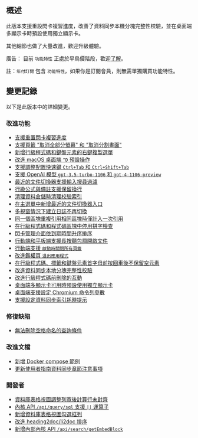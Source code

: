 ## 概述

此版本支援重設閃卡複習進度，改善了資料同步本機分塊完整性校驗，並在桌面端多顯示卡時預設使用獨立顯示卡。

其他細節也做了大量改進，歡迎升級體驗。

廣告： 目前 `功能特性` 正處於早鳥價階段，歡迎[了解](https://b3log.org/siyuan/pricing.html)。

註：`年付訂閱` 包含 `功能特性`，如果你是訂閱會員，則無需單獨購買功能特性。

## 變更記錄

以下是此版本中的詳細變更。

### 改進功能

* [支援重置閃卡複習進度](https://github.com/siyuan-note/siyuan/issues/9564)
* [支援頁籤 "取消全部分螢幕" 和 "取消分割畫面"](https://github.com/siyuan-note/siyuan/issues/9586)
* [新增行級程式碼和鍵盤元素的右鍵複製選單](https://github.com/siyuan-note/siyuan/issues/9630)
* [改進 macOS 桌面端 `^D` 預設操作](https://github.com/siyuan-note/siyuan/issues/9643)
* [支援調整配置快速鍵 `Ctrl+Tab` 和 `Ctrl+Shift+Tab`](https://github.com/siyuan-note/siyuan/issues/9645)
* [支援 OpenAI 模型 `gpt-3.5-turbo-1106` 和 `gpt-4-1106-preview`](https://github.com/siyuan-note/siyuan/issues/9659)
* [最近的文件切換器支援輸入搜尋過濾](https://github.com/siyuan-note/siyuan/issues/9663)
* [行級公式與備註支援保留換行](https://github.com/siyuan-note/siyuan/issues/9664)
* [清理資料倉儲時清理校驗索引](https://github.com/siyuan-note/siyuan/issues/9665)
* [在主選單中新增最近的文件切換器入口](https://github.com/siyuan-note/siyuan/issues/9666)
* [多視窗情況下建立日誌不再切換](https://github.com/siyuan-note/siyuan/issues/9669)
* [同一個區塊重複引用相同區塊時僅計入一次引用](https://github.com/siyuan-note/siyuan/issues/9670)
* [在行級程式碼和程式碼區塊中停用拼字檢查](https://github.com/siyuan-note/siyuan/issues/9672)
* [閃卡管理介面依到期時間升序排序](https://github.com/siyuan-note/siyuan/pull/9673)
* [行動端和平板端支援長按麵包屑開啟文件](https://github.com/siyuan-note/siyuan/issues/9674)
* [行動端支援 `啟動時關閉所有頁籤`](https://github.com/siyuan-note/siyuan/issues/9678)
* [改進鑑權頁 `退出應用程式`](https://github.com/siyuan-note/siyuan/issues/9680)
* [在行級程式碼、標籤和鍵盤元素首字母前按回車後不保留空元素](https://github.com/siyuan-note/siyuan/issues/9682)
* [改進資料同步本地分塊完整性校驗](https://github.com/siyuan-note/siyuan/issues/9688)
* [改進行級程式碼前刪除的互動](https://github.com/siyuan-note/siyuan/issues/9690)
* [桌面端多顯示卡可用時預設使用獨立顯示卡](https://github.com/siyuan-note/siyuan/issues/9694)
* [桌面端支援設定 Chromium 命令列參數](https://github.com/siyuan-note/siyuan/issues/9696)
* [支援設定資料同步索引耗時提示](https://github.com/siyuan-note/siyuan/issues/9698)

### 修復缺陷

* [無法刪除空格命名的查詢條件](https://github.com/siyuan-note/siyuan/issues/9700)

### 改進文檔

* [新增 Docker compose 範例](https://github.com/siyuan-note/siyuan/pull/9679)
* [更新使用者指南資料同步章節注意事項](https://github.com/siyuan-note/siyuan/issues/9699)

### 開發者

* [資料庫表格視圖調整列寬後計算行未對齊](https://github.com/siyuan-note/siyuan/issues/9660)
* [內核 API `/api/query/sql` 支援 `||` 運算子](https://github.com/siyuan-note/siyuan/issues/9662)
* [新增資料庫表格視圖勾選框列](https://github.com/siyuan-note/siyuan/issues/9667)
* [改進 heading2doc/li2doc 排序](https://github.com/siyuan-note/siyuan/issues/9668)
* [新增內部內核 API `/api/search/getEmbedBlock`](https://github.com/siyuan-note/siyuan/issues/9681)
